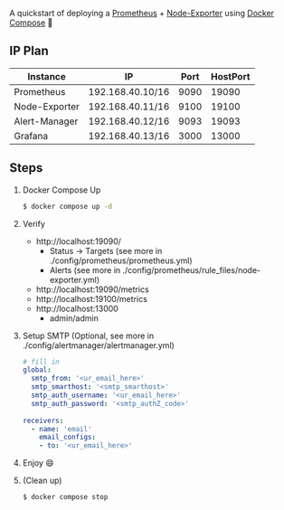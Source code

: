 A quickstart of deploying a [Prometheus](https://prometheus.io/) + [Node-Exporter](https://github.com/prometheus/node_exporter) using [Docker Compose](https://docs.docker.com/compose/) :whale2:

## IP Plan

| Instance      | IP               | Port | HostPort |
| ------------- | ---------------- | ---- | -------- |
| Prometheus    | 192.168.40.10/16 | 9090 | 19090    |
| Node-Exporter | 192.168.40.11/16 | 9100 | 19100    |
| Alert-Manager | 192.168.40.12/16 | 9093 | 19093    |
| Grafana       | 192.168.40.13/16 | 3000 | 13000    |

## Steps

1. Docker Compose Up

   ```bash
   $ docker compose up -d
   ```

2. Verify

   - http://localhost:19090/
     - Status → Targets (see more in ./config/prometheus/prometheus.yml)
     - Alerts (see more in ./config/prometheus/rule_files/node-exporter.yml)
   - http://localhost:19090/metrics
   - http://localhost:19100/metrics
   - http://localhost:13000
     - admin/admin
   
3. Setup SMTP (Optional, see more in ./config/alertmanager/alertmanager.yml)

   ```yaml
   # fill in
   global:
     smtp_from: '<ur_email_here>'
     smtp_smarthost: '<smtp_smarthost>'
     smtp_auth_username: '<ur_email_here>'
     smtp_auth_password: '<smtp_authZ_code>'
     
   receivers:
     - name: 'email'
       email_configs:
       - to: '<ur_email_here>'
   ```

4. Enjoy :smile:

5. (Clean up)

   ```bash
   $ docker compose stop
   ```

   

   

